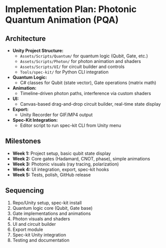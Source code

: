 # Implementation Plan: Photonic Quantum Animation (PQA)

## Architecture

- **Unity Project Structure:**
  - `Assets/Scripts/Quantum/` for quantum logic (Qubit, Gate, etc.)
  - `Assets/Scripts/Photon/` for photon animation and shaders
  - `Assets/Scripts/UI/` for circuit builder and controls
  - `Tools/spec-kit/` for Python CLI integration
- **Quantum Logic:**
  - C# classes for Qubit (state vector), Gate operations (matrix math)
- **Animation:**
  - Timeline-driven photon paths, interference via custom shaders
- **UI:**
  - Canvas-based drag-and-drop circuit builder, real-time state display
- **Export:**
  - Unity Recorder for GIF/MP4 output
- **Spec-Kit Integration:**
  - Editor script to run spec-kit CLI from Unity menu

## Milestones

- **Week 1:** Project setup, basic qubit state display
- **Week 2:** Core gates (Hadamard, CNOT, phase), simple animations
- **Week 3:** Photonic visuals (ray tracing, polarization)
- **Week 4:** UI integration, export, spec-kit hooks
- **Week 5:** Tests, polish, GitHub release

## Sequencing

1. Repo/Unity setup, spec-kit install
2. Quantum logic core (Qubit, Gate base)
3. Gate implementations and animations
4. Photon visuals and shaders
5. UI and circuit builder
6. Export module
7. Spec-kit Unity integration
8. Testing and documentation
